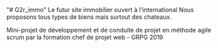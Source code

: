 "# G2r_immo" 
Le futur site immobilier ouvert à l'international
Nous proposons tous types de biens mais surtout des chateaux.

Mini-projet de développement et de conduite de projet en méthode agile scrum
par la formation chef de projet web - GRPG 2019
